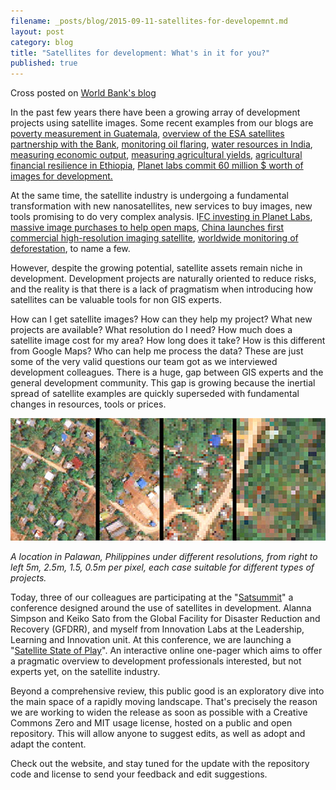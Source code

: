 ```yaml
---
filename: _posts/blog/2015-09-11-satellites-for-developemnt.md
layout: post
category: blog
title: "Satellites for development: What's in it for you?"
published: true
---
```


Cross posted on [World Bank's blog](https://blogs.worldbank.org/voices/satellites-development-what-it-you-0 "Permalink to Satellites for development: What's in it for you?")

In the past few years there have been a growing array of development projects using satellite images. Some recent examples from our blogs are [poverty measurement in Guatemala][1], [overview of the ESA satellites partnership with the Bank][2], [monitoring oil flaring][2], [water resources in India][3], [measuring economic output][4], [measuring agricultural yields][5], [agricultural financial resilience in Ethiopia][6], [Planet labs commit 60 million $ worth of images for development.][7]  

At the same time, the satellite industry is undergoing a fundamental transformation with new nanosatellites, new services to buy images, new tools promising to do very complex analysis. I[FC investing in Planet Labs][8], [massive image purchases to help open maps][9], [China launches first commercial high-resolution imaging satellite][10], [worldwide monitoring of deforestation][11], to name a few.       

However, despite the growing potential, satellite assets remain niche in development. Development projects are naturally oriented to reduce risks, and the reality is that there is a lack of pragmatism when introducing how satellites can be valuable tools for non GIS experts.  

How can I get satellite images? How can they help my project? What new projects are available? What resolution do I need? How much does a satellite image cost for my area? How long does it take? How is this different from Google Maps? Who can help me process the data? These are just some of the very valid questions our team got as we interviewed development colleagues. There is a huge, gap between GIS experts and the general development community. This gap is growing because the inertial spread of satellite examples are quickly superseded with fundamental changes in resources, tools or prices.

![satellite images of a location in the Philippines][12]

_A location in Palawan, Philippines under different resolutions, from right to left 5m, 2.5m, 1.5, 0.5m per pixel, each case suitable for different types of projects._


Today, three of our colleagues are participating at the "[Satsummit][13]" a conference designed around the use of satellites in development. Alanna Simpson and Keiko Sato from the Global Facility for Disaster Reduction and Recovery (GFDRR), and myself from Innovation Labs at the Leadership, Learning and Innovation unit. At this conference, we are launching a "[Satellite State of Play][14]".  An interactive online one-pager which aims to offer a pragmatic overview to development professionals interested, but not experts yet, on the satellite industry.  

Beyond a comprehensive review, this public good is an exploratory dive into the main space of a rapidly moving landscape. That's precisely the reason we are working to widen the release as soon as possible with a Creative Commons Zero and MIT usage license, hosted on a public and open repository. This will allow anyone to suggest edits, as well as adopt and adapt the content.  

Check out the website, and stay tuned for the update with the repository code and license to send your feedback and edit suggestions.



[1]: http://documents.worldbank.org/curated/en/2015/06/24687045/estimating-local-poverty-measures-using-satellite-images-pilot-application-central-america
[2]: http://www.worldbank.org/en/news/feature/2013/08/20/earth-observation-for-development-success-stories
[3]: http://water.worldbank.org/node/83985
[4]: http://blogs.worldbank.org/opendata/data-lab-link-roundup-data-impacts-satellite-economics-bitsquatting-favorite-number-giving-trees
[5]: http://blogs.worldbank.org/impactevaluations/measuring-yields-space
[6]: http://blogs.worldbank.org/ic4d/using-satellite-technologies-protect-african-farmers-climate-shocks
[7]: http://www.prnewswire.com/news-releases/planet-labs-commits-60-million-in-geospatial-imagery-to-global-community-300150027.html
[8]: http://ifcextapps.ifc.org/ifcext%5CPressroom%5CIFCPressRoom.nsf%5C0%5C74AF6601CDB3D8B485257E260063B42D
[9]: https://www.mapbox.com/blog/millions-of-high-res-imagery/
[10]: http://spacenews.com/china-launches-high-resolution-commercial-imaging-satellite/
[11]: http://www.globalforestwatch.org/
[12]: /images/satellite.jpg "Satellite image"
[13]: https://satsummit.io/
[14]: http://satsummit.github.io/landscape/

